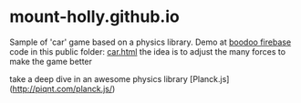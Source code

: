 # mount-holly.github.io

Sample of 'car' game based on a physics library.
Demo at [boodoo firebase](https://boodoo-4d578.firebaseapp.com/)
code in this public folder: [car.html](https://github.com/mount-holly/mount-holly.github.io/blob/master/public/index.html)
the idea is to adjust the many forces to make the game better

take a deep dive in an awesome physics library [Planck.js] (http://piqnt.com/planck.js/)
